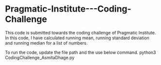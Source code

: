# Pragmatic-Institute---Coding-Challenge

This code is submitted towards the coding challenge of Pragmatic Institute.
In this code, I have calculated running mean, running standard deviation and running median for a list of numbers.

To run the code, update the file path and the use below command.
python3 CodingChallenge_AsmitaDhage.py
